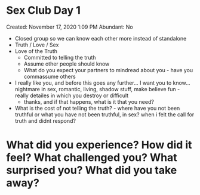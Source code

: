 # Sex Club Day 1

Created: November 17, 2020 1:09 PM
Abundant: No

- Closed group so we can know each other more instead of standalone
- Truth / Love / Sex
- Love of the Truth
    - Committed to telling the truth
    - Assume other people should know
    - What do you expect your partners to mindread about you - have you commassume others
- I really like you, and before this goes any further... I want you to know... nightmare in sex, romantic, living, shadow stuff, make believe fun  - really detailes in which you destroy or difficult
    - thanks, and if that happens, what is it that you need?
- What is the cost of not telling the truth? - where have you not been truthful or what you have not been truthful, in sex? when i felt the call for truth and didnt respond?

# What did you experience? How did it feel? What challenged you? What surprised you? What did you take away?